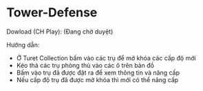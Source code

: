 # Tower-Defense
Dowload (CH Play): (Đang chờ duyệt)

Hướng dẫn:
- Ở Turet Collection bấm vào các trụ để mở khóa các cấp độ mới
- Kéo thả các trụ phòng thủ vào các ô trên bản đồ
- Bấm vào trụ đã được đặt ra để xem thông tin và nâng cấp
- Nếu cấp độ trụ đã được mở khóa thì mới có thể nâng cấp
